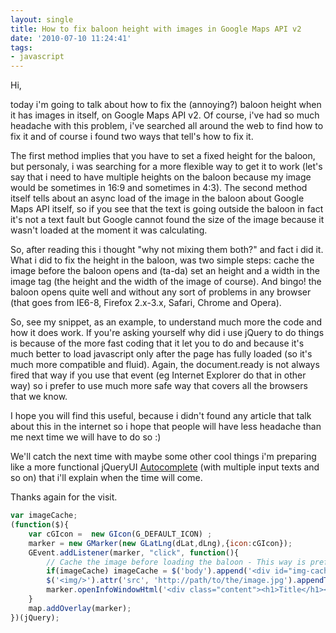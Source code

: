 ```yaml
---
layout: single
title: How to fix baloon height with images in Google Maps API v2
date: '2010-07-10 11:24:41'
tags:
- javascript
---
```


Hi,

today i'm going to talk about how to fix the (annoying?) baloon height when it has images in itself, on Google Maps API v2\. Of course, i've had so much headache with this problem, i've searched all around the web to find how to fix it and of course i found two ways that tell's how to fix it.

The first method implies that you have to set a fixed height for the baloon, but personaly, i was searching for a more flexible way to get it to work (let's say that i need to have multiple heights on the baloon because my image would be sometimes in 16:9 and sometimes in 4:3). The second method itself tells about an async load of the image in the baloon about Google Maps API itself, so if you see that the text is going outside the baloon in fact it's not a text fault but Google cannot found the size of the image because it wasn't loaded at the moment it was calculating.

So, after reading this i thought "why not mixing them both?" and fact i did it. What i did to fix the height in the baloon, was two simple steps: cache the image before the baloon opens and (ta-da) set an height and a width in the image tag (the height and the width of the image of course). And bingo! the baloon opens quite well and without any sort of problems in any browser (that goes from IE6-8, Firefox 2.x-3.x, Safari, Chrome and Opera).

So, see my snippet, as an example, to understand much more the code and how it does work. If you're asking yourself why did i use jQuery to do things is because of the more fast coding that it let you to do and because it's much better to load javascript only after the page has fully loaded (so it's much more compatible and fluid). Again, the document.ready is not always fired that way if you use that event (eg Internet Explorer do that in other way) so i prefer to use much more safe way that covers all the browsers that we know.

I hope you will find this useful, because i didn't found any article that talk about this in the internet so i hope that people will have less headache than me next time we will have to do so :)

We'll catch the next time with maybe some other cool things i'm preparing like a more functional jQueryUI [Autocomplete](http://jqueryui.com/demos/autocomplete/) (with multiple input texts and so on) that i'll explain when the time will come.

Thanks again for the visit.

```javascript
var imageCache;
(function($){
    var cGIcon =  new GIcon(G_DEFAULT_ICON) ;
    marker = new GMarker(new GLatLng(dLat,dLng),{icon:cGIcon});
    GEvent.addListener(marker, "click", function(){
        // Cache the image before loading the baloon - This way is preferred because of the Garbage Collector of Firefox. If you put this on a var, firefox will think that is not usefull so will throw it away, without loading the image
        if(imageCache) imageCache = $('body').append('<div id="img-cache" style="display:none/>').children('#img-cache'); //So we will create a DIV to put image cache inside it at the end of the body
        $('<img/>').attr('src', 'http://path/to/the/image.jpg').appendTo(imageCache); // Finally, append the image itself
        marker.openInfoWindowHtml('<div class="content"><h1>Title</h1><img src="http://path/to/the/image.jpg" height="100" width="100"><p>This is the text of the baloon</p></div>');
    }
    map.addOverlay(marker);
})(jQuery);
```